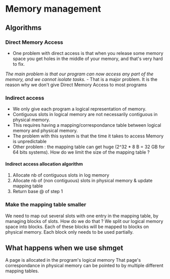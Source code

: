 # Memory management

## Algorithms

### Direct Memory Access
* One problem with direct access is that when you release some memory space you get holes in the middle of your memory, and that's very hard to fix.

*The main problem is that our program can now access any part of the memory, and we cannot isolate tasks.
-* That is a major problem. It is the reason why we don't give Direct Memory Access to most programs

### Indirect access
* We only give each program a logical representation of memory.
* Contiguous slots in logical memory are not necessarily contiguous in physical memory.
* This requires having a mapping/correspondance table between logical memory and physical memory.
* The problem with this system is that the time it takes to access Memory is unpredictable
* Other problem : the mapping table can get huge (2^32 * 8 B = 32 GB for 64 bits systems). How do we limit the size of the mapping table ?

#### Indirect access allocation algorithm
1. Allocate nb of contiguous slots in log memory
2. Allocate nb of (non contiguous) slots in physical memory & update mapping table
3. Return base @ of step 1

### Make the mapping table smaller 
We need to map out several slots with one entry in the mapping table, by managing blocks of slots. How do we do that ?
We split our logical memory space into blocks. Each of these blocks will be mapped to blocks on physical memory. Each block only needs to be used partially.

## What happens when we use shmget
A page is allocated in the program's logical memory
That page's correspondance in physical memory can be pointed to by multiple different mapping tables.
